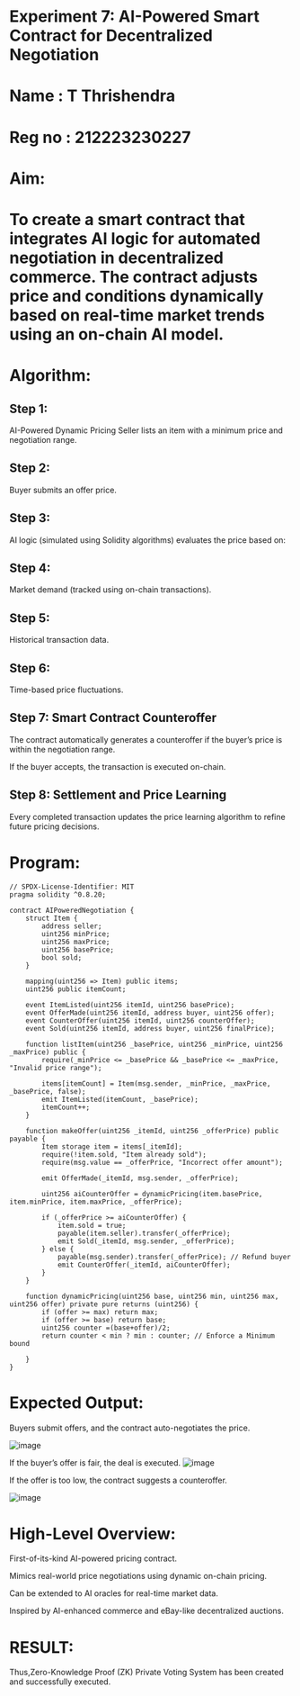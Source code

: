 # Experiment 7: AI-Powered Smart Contract for Decentralized Negotiation
# Name : T Thrishendra
# Reg no : 212223230227
# Aim:
# To create a smart contract that integrates AI logic for automated negotiation in decentralized commerce. The contract adjusts price and conditions dynamically based on real-time market trends using an on-chain AI model.

# Algorithm:
## Step 1:
AI-Powered Dynamic Pricing
Seller lists an item with a minimum price and negotiation range.

## Step 2: 
Buyer submits an offer price.

## Step 3:
AI logic (simulated using Solidity algorithms) evaluates the price based on:

## Step 4: 
Market demand (tracked using on-chain transactions).

## Step 5:  
Historical transaction data.
## Step 6:

Time-based price fluctuations.


## Step 7: Smart Contract Counteroffer
The contract automatically generates a counteroffer if the buyer’s price is within the negotiation range.


If the buyer accepts, the transaction is executed on-chain.


## Step 8: Settlement and Price Learning
Every completed transaction updates the price learning algorithm to refine future pricing decisions.



# Program:
```
// SPDX-License-Identifier: MIT
pragma solidity ^0.8.20;

contract AIPoweredNegotiation {
    struct Item {
        address seller;
        uint256 minPrice;
        uint256 maxPrice;
        uint256 basePrice;
        bool sold;
    }

    mapping(uint256 => Item) public items;
    uint256 public itemCount;

    event ItemListed(uint256 itemId, uint256 basePrice);
    event OfferMade(uint256 itemId, address buyer, uint256 offer);
    event CounterOffer(uint256 itemId, uint256 counterOffer);
    event Sold(uint256 itemId, address buyer, uint256 finalPrice);

    function listItem(uint256 _basePrice, uint256 _minPrice, uint256 _maxPrice) public {
        require(_minPrice <= _basePrice && _basePrice <= _maxPrice, "Invalid price range");
        
        items[itemCount] = Item(msg.sender, _minPrice, _maxPrice, _basePrice, false);
        emit ItemListed(itemCount, _basePrice);
        itemCount++;
    }

    function makeOffer(uint256 _itemId, uint256 _offerPrice) public payable {
        Item storage item = items[_itemId];
        require(!item.sold, "Item already sold");
        require(msg.value == _offerPrice, "Incorrect offer amount");

        emit OfferMade(_itemId, msg.sender, _offerPrice);

        uint256 aiCounterOffer = dynamicPricing(item.basePrice, item.minPrice, item.maxPrice, _offerPrice);

        if (_offerPrice >= aiCounterOffer) {
            item.sold = true;
            payable(item.seller).transfer(_offerPrice);
            emit Sold(_itemId, msg.sender, _offerPrice);
        } else {
            payable(msg.sender).transfer(_offerPrice); // Refund buyer
            emit CounterOffer(_itemId, aiCounterOffer);
        }
    }

    function dynamicPricing(uint256 base, uint256 min, uint256 max, uint256 offer) private pure returns (uint256) {
        if (offer >= max) return max;
        if (offer >= base) return base;
        uint256 counter =(base+offer)/2;
        return counter < min ? min : counter; // Enforce a Minimum bound
        
    }
}

```

# Expected Output:
Buyers submit offers, and the contract auto-negotiates the price.

![image](https://github.com/user-attachments/assets/620f6491-7f2f-4798-91f5-b45d3a54dffd)

If the buyer’s offer is fair, the deal is executed.
![image](https://github.com/user-attachments/assets/1e43896c-1a21-4893-afc9-93f46f8f7667)

If the offer is too low, the contract suggests a counteroffer.


![image](https://github.com/user-attachments/assets/d03d4689-7577-4682-9bee-70f52b8b2722)


# High-Level Overview:
First-of-its-kind AI-powered pricing contract.


Mimics real-world price negotiations using dynamic on-chain pricing.


Can be extended to AI oracles for real-time market data.


Inspired by AI-enhanced commerce and eBay-like decentralized auctions.

# RESULT:

Thus,Zero-Knowledge Proof (ZK) Private Voting System has been created and successfully executed.
